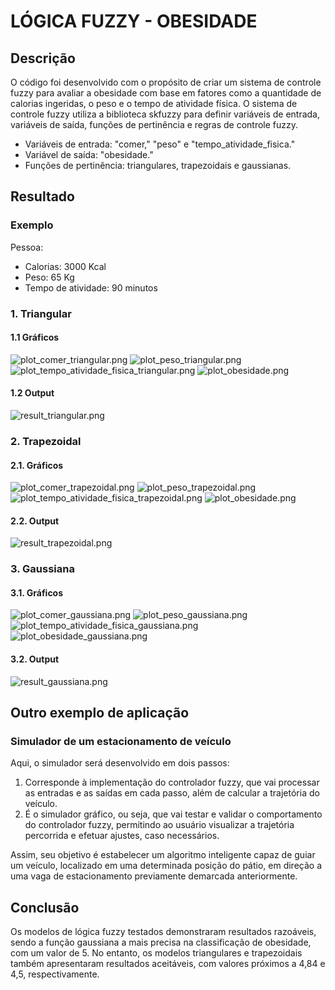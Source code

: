 # LÓGICA FUZZY - OBESIDADE

## Descrição
O código foi desenvolvido com o propósito de criar um sistema de controle fuzzy para avaliar a obesidade com base em 
fatores como a quantidade de calorias ingeridas, o peso e o tempo de atividade física. O sistema de controle fuzzy 
utiliza a biblioteca skfuzzy para definir variáveis de entrada, variáveis de saída, funções de pertinência e regras de 
controle fuzzy.
* Variáveis de entrada: "comer," "peso" e "tempo_atividade_fisica."
* Variável de saída: "obesidade."
* Funções de pertinência: triangulares, trapezoidais e gaussianas.

## Resultado
### Exemplo
Pessoa:
* Calorias: 3000 Kcal
* Peso: 65 Kg
* Tempo de atividade: 90 minutos

### 1. Triangular
#### 1.1 Gráficos
![plot_comer_triangular.png](img%2Ftriangular%2Fplot_comer_triangular.png)
![plot_peso_triangular.png](img%2Ftriangular%2Fplot_peso_triangular.png)
![plot_tempo_atividade_fisica_triangular.png](img%2Ftriangular%2Fplot_tempo_atividade_fisica_triangular.png)
![plot_obesidade.png](img%2Ftriangular%2Fplot_obesidade.png)
#### 1.2 Output 
![result_triangular.png](img%2Ftriangular%2Fresult_triangular.png)

### 2. Trapezoidal
#### 2.1. Gráficos
![plot_comer_trapezoidal.png](img%2Ftrapezoidal%2Fplot_comer_trapezoidal.png)
![plot_peso_trapezoidal.png](img%2Ftrapezoidal%2Fplot_peso_trapezoidal.png)
![plot_tempo_atividade_fisica_trapezoidal.png](img%2Ftrapezoidal%2Fplot_tempo_atividade_fisica_trapezoidal.png)
![plot_obesidade.png](img%2Ftrapezoidal%2Fplot_obesidade.png)
#### 2.2. Output 
![result_trapezoidal.png](img%2Ftrapezoidal%2Fresult_trapezoidal.png)

### 3. Gaussiana
#### 3.1. Gráficos
![plot_comer_gaussiana.png](img%2Fgaussiana%2Fplot_comer_gaussiana.png)
![plot_peso_gaussiana.png](img%2Fgaussiana%2Fplot_peso_gaussiana.png)
![plot_tempo_atividade_fisica_gaussiana.png](img%2Fgaussiana%2Fplot_tempo_atividade_fisica_gaussiana.png)
![plot_obesidade_gaussiana.png](img%2Fgaussiana%2Fplot_obesidade_gaussiana.png)
#### 3.2. Output 
![result_gaussiana.png](img%2Fgaussiana%2Fresult_gaussiana.png)


## Outro exemplo de aplicação
### Simulador de um estacionamento de veículo
Aqui, o simulador será desenvolvido em dois passos:
1. Corresponde à implementação do controlador fuzzy, que vai processar as entradas e as saídas em cada passo, além de 
calcular a trajetória do veículo.
2. É o simulador gráfico, ou seja, que vai testar e validar o comportamento do controlador fuzzy, permitindo ao usuário
visualizar a trajetória percorrida e efetuar ajustes, caso necessários.

Assim, seu objetivo é estabelecer um algoritmo inteligente capaz de guiar um veículo, localizado em uma determinada 
posição do pátio, em direção a uma vaga de estacionamento previamente demarcada anteriormente.


## Conclusão
Os modelos de lógica fuzzy testados demonstraram resultados razoáveis, sendo a função gaussiana a mais precisa na 
classificação de obesidade, com um valor de 5. No entanto, os modelos triangulares e trapezoidais também 
apresentaram resultados aceitáveis, com valores próximos a 4,84 e 4,5, respectivamente.
